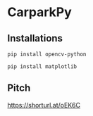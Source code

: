 # CarparkPy

## Installations

```
pip install opencv-python
```
```
pip install matplotlib
```


## Pitch
https://shorturl.at/oEK6C